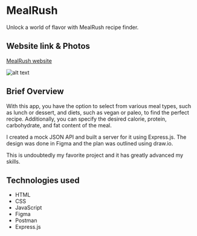 # MealRush

Unlock a world of flavor with MealRush recipe finder.

## Website link & Photos
[MealRush website](https://vajkke.github.io/MealRush/)


![alt text](https://i.postimg.cc/sgXrbh82/mealrush.jpg)



## Brief Overview

With this app, you have the option to select from various meal types, such as lunch or dessert, and diets, such as vegan or paleo, to find the perfect recipe. Additionally, you can specify the
desired calorie, protein, carbohydrate, and fat content of the meal.

I created a mock JSON API and built a server for it using Express.js. The design was done in Figma and the plan was outlined using draw.io.

This is undoubtedly my favorite project and it has greatly advanced my skills.


## Technologies used

- HTML
- CSS
- JavaScript
- Figma
- Postman
- Express.js
